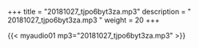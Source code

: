 +++
title = "20181027_tjpo6byt3za.mp3"
description = " 20181027_tjpo6byt3za.mp3 "
weight = 20
+++

{{< myaudio01 mp3="20181027_tjpo6byt3za.mp3" >}}

